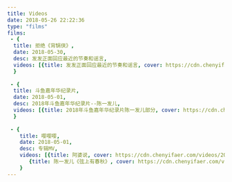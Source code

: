 ```yaml
---
title: Videos
date: 2018-05-26 22:22:36
type: "films"
films:
 - {
  title: 拒绝《背锅侠》, 
  date: 2018-05-30, 
  desc: 发发正面回应最近的节奏和谣言,
  videos: [{title: 发发正面回应最近的节奏和谣言, cover: https://cdn.chenyifaer.com/videos/20180528/yLMwylUf7AOy2YI7zltGNSApDDQ_2zvRsDfqTA__.png, video: https://cdn.chenyifaer.com/videos/20180528/yLMwylUf7AOy2YI7zltGNSApDDQ_2zvRsDfqTA__.mp4}]
  }
  
 - {
  title: 斗鱼嘉年华纪录片, 
  date: 2018-05-01, 
  desc: 2018年斗鱼嘉年华纪录片--陈一发儿,
  videos: [{title: 2018年斗鱼嘉年华纪录片陈一发儿部分, cover: https://cdn.chenyifaer.com/videos/20180528/kOPV1wodYnnk-iH31OKf1ohZCKuwa5eLIPSSeg__.png, video: https://cdn.chenyifaer.com/videos/20180528/kOPV1wodYnnk-iH31OKf1ohZCKuwa5eLIPSSeg__.mp4}]
  }
  
 - {
    title: 嘤嘤嘤, 
    date: 2018-05-01, 
    desc: 专辑MV,
    videos: [{title: 阿婆说, cover: https://cdn.chenyifaer.com/videos/20180528/FJ1b4H8Wr9CSUzrPj2X~YHAJpS9dptnt.png, video: https://cdn.chenyifaer.com/videos/20180528/FJ1b4H8Wr9CSUzrPj2X~YHAJpS9dptnt.mp4},
       {title: 陈一发儿《弦上有春秋》, cover: https://cdn.chenyifaer.com/videos/20180528/zQBcpEXthKFnfOw07ykA1RSbxvYNcS8WIhVDDQ__.png, video: https://cdn.chenyifaer.com/videos/20180528/zQBcpEXthKFnfOw07ykA1RSbxvYNcS8WIhVDDQ__.mp4}]
    }
---
```

